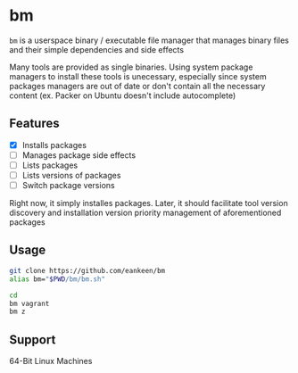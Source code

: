 # bm

`bm` is a userspace binary / executable file manager that manages binary files and their simple dependencies and side effects

Many tools are provided as single binaries. Using system package managers to install these tools is unecessary, especially since system packages managers are out of date or don't contain all the necessary content (ex. Packer on Ubuntu doesn't include autocomplete)

## Features

- [x] Installs packages
- [ ] Manages package side effects
- [ ] Lists packages
- [ ] Lists versions of packages
- [ ] Switch package versions

Right now, it simply installes packages. Later, it should facilitate tool version discovery and installation version priority management of aforementioned packages

## Usage

```sh
git clone https://github.com/eankeen/bm
alias bm="$PWD/bm/bm.sh"

cd
bm vagrant
bm z
```

## Support

64-Bit Linux Machines
